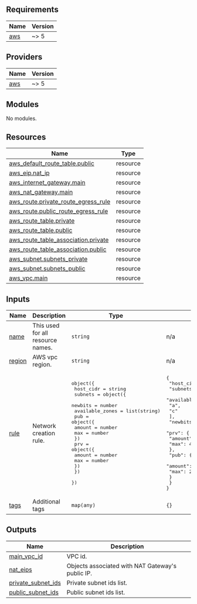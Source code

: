 ## Requirements

| Name | Version |
|------|---------|
| <a name="requirement_aws"></a> [aws](#requirement\_aws) | ~> 5 |

## Providers

| Name | Version |
|------|---------|
| <a name="provider_aws"></a> [aws](#provider\_aws) | ~> 5 |

## Modules

No modules.

## Resources

| Name | Type |
|------|------|
| [aws_default_route_table.public](https://registry.terraform.io/providers/hashicorp/aws/latest/docs/resources/default_route_table) | resource |
| [aws_eip.nat_ip](https://registry.terraform.io/providers/hashicorp/aws/latest/docs/resources/eip) | resource |
| [aws_internet_gateway.main](https://registry.terraform.io/providers/hashicorp/aws/latest/docs/resources/internet_gateway) | resource |
| [aws_nat_gateway.main](https://registry.terraform.io/providers/hashicorp/aws/latest/docs/resources/nat_gateway) | resource |
| [aws_route.private_route_egress_rule](https://registry.terraform.io/providers/hashicorp/aws/latest/docs/resources/route) | resource |
| [aws_route.public_route_egress_rule](https://registry.terraform.io/providers/hashicorp/aws/latest/docs/resources/route) | resource |
| [aws_route_table.private](https://registry.terraform.io/providers/hashicorp/aws/latest/docs/resources/route_table) | resource |
| [aws_route_table.public](https://registry.terraform.io/providers/hashicorp/aws/latest/docs/resources/route_table) | resource |
| [aws_route_table_association.private](https://registry.terraform.io/providers/hashicorp/aws/latest/docs/resources/route_table_association) | resource |
| [aws_route_table_association.public](https://registry.terraform.io/providers/hashicorp/aws/latest/docs/resources/route_table_association) | resource |
| [aws_subnet.subnets_private](https://registry.terraform.io/providers/hashicorp/aws/latest/docs/resources/subnet) | resource |
| [aws_subnet.subnets_public](https://registry.terraform.io/providers/hashicorp/aws/latest/docs/resources/subnet) | resource |
| [aws_vpc.main](https://registry.terraform.io/providers/hashicorp/aws/latest/docs/resources/vpc) | resource |

## Inputs

| Name | Description | Type | Default | Required |
|------|-------------|------|---------|:--------:|
| <a name="input_name"></a> [name](#input\_name) | This used for all resource names. | `string` | n/a | yes |
| <a name="input_region"></a> [region](#input\_region) | AWS vpc region. | `string` | n/a | yes |
| <a name="input_rule"></a> [rule](#input\_rule) | Network creation rule. | <pre>object({<br>    host_cidr = string<br>    subnets = object({<br>      newbits         = number<br>      available_zones = list(string)<br>      pub = object({<br>        amount = number<br>        max    = number<br>      })<br>      prv = object({<br>        amount = number<br>        max    = number<br>      })<br>    })<br>  })</pre> | <pre>{<br>  "host_cidr": "10.0.0.0/16",<br>  "subnets": {<br>    "available_zones": [<br>      "a",<br>      "c"<br>    ],<br>    "newbits": 6,<br>    "prv": {<br>      "amount": 2,<br>      "max": 44<br>    },<br>    "pub": {<br>      "amount": 2,<br>      "max": 20<br>    }<br>  }<br>}</pre> | no |
| <a name="input_tags"></a> [tags](#input\_tags) | Additional tags | `map(any)` | `{}` | no |

## Outputs

| Name | Description |
|------|-------------|
| <a name="output_main_vpc_id"></a> [main\_vpc\_id](#output\_main\_vpc\_id) | VPC id. |
| <a name="output_nat_eips"></a> [nat\_eips](#output\_nat\_eips) | Objects associated with NAT Gateway's public IP. |
| <a name="output_private_subnet_ids"></a> [private\_subnet\_ids](#output\_private\_subnet\_ids) | Private subnet ids list. |
| <a name="output_public_subnet_ids"></a> [public\_subnet\_ids](#output\_public\_subnet\_ids) | Public subnet ids list. |
